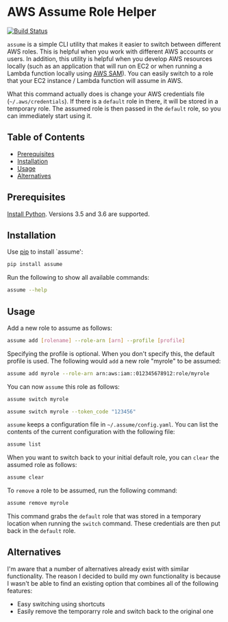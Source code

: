 # AWS Assume Role Helper
[![Build Status](https://travis-ci.org/SanderKnape/assume.svg?branch=master)](https://travis-ci.org/SanderKnape/assume)

`assume` is a simple CLI utility that makes it easier to switch between different AWS roles. This is helpful when you work with different AWS accounts or users. In addition, this utility is helpful when you develop AWS resources locally (such as an application that will run on EC2 or when running a Lambda function locally using [AWS SAM](https://github.com/awslabs/aws-sam-cli)). You can easily switch to a role that your EC2 instance / Lambda function will assume in AWS.

What this command actually does is change your AWS credentials file (`~/.aws/credentials`). If there is a `default` role in there, it will be stored in a temporary role. The assumed role is then passed in the `default` role, so you can immediately start using it.

## Table of Contents

* [Prerequisites](#prerequisites)
* [Installation](#installation)
* [Usage](#usage)
* [Alternatives](#alternatives)

## Prerequisites

[Install Python](https://www.python.org/downloads/). Versions 3.5 and 3.6 are supported.

## Installation

Use [pip](https://pypi.org/project/pip/) to install `assume':

```bash
pip install assume
```

Run the following to show all available commands:

```bash
assume --help
```

## Usage

Add a new role to assume as follows:

```bash
assume add [rolename] --role-arn [arn] --profile [profile]
```

Specifying the profile is optional. When you don't specify this, the default profile is used. The following would `add` a new role "myrole" to be assumed:

```bash
assume add myrole --role-arn arn:aws:iam::012345678912:role/myrole
```

You can now `assume` this role as follows:

```bash
assume switch myrole
```

```bash
assume switch myrole --token_code "123456"
```

`assume` keeps a configuration file in `~/.assume/config.yaml`. You can list the contents of the current configuration with the following file:

```bash
assume list
```

When you want to switch back to your initial default role, you can `clear` the assumed role as follows:

```bash
assume clear
```

To `remove` a role to be assumed, run the following command:

```bash
assume remove myrole
```

This command grabs the `default` role that was stored in a temporary location when running the `switch` command. These credentials are then put back in the `default` role.

## Alternatives

I'm aware that a number of alternatives already exist with similar functionality. The reason I decided to build my own functionality is because I wasn't be able to find an existing option that combines all of the following features:

* Easy switching using shortcuts
* Easily remove the temporarry role and switch back to the original one
